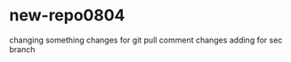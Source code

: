 # new-repo0804
  changing something
  changes for git pull comment
   changes adding for sec branch
